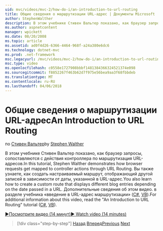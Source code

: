 ```yaml
---
uid: mvc/videos/mvc-2/how-do-i/an-introduction-to-url-routing
title: Общие сведения о маршрутизации URL-адрес | Документы Microsoft
author: StephenWalther
description: В этом учебнике Стивен Вальтер показано, как браузер запросы, сопоставляются с действия контроллера по маршрутизация URL-адресов. Вы также узнаете, как создать cust...
ms.author: aspnetcontent
manager: wpickett
ms.date: 08/20/2008
ms.topic: article
ms.assetid: ad0f4d26-6366-4464-968f-a24a380e6dc6
ms.technology: dotnet-mvc
ms.prod: .net-framework
msc.legacyurl: /mvc/videos/mvc-2/how-do-i/an-introduction-to-url-routing
msc.type: video
ms.openlocfilehash: c0558e1727908bbbf1481384366324521374e098
ms.sourcegitcommit: f8852267f463b62d7f975e56bea9aa3f68fbbdeb
ms.translationtype: MT
ms.contentlocale: ru-RU
ms.lasthandoff: 04/06/2018
---
```

<a name="an-introduction-to-url-routing"></a><span data-ttu-id="72740-104">Общие сведения о маршрутизации URL-адрес</span><span class="sxs-lookup"><span data-stu-id="72740-104">An Introduction to URL Routing</span></span>
====================
<span data-ttu-id="72740-105">по [Стивен Вальтер](https://github.com/StephenWalther)</span><span class="sxs-lookup"><span data-stu-id="72740-105">by [Stephen Walther](https://github.com/StephenWalther)</span></span>

<span data-ttu-id="72740-106">В этом учебнике Стивен Вальтер показано, как браузер запросы, сопоставляются с действия контроллера по маршрутизация URL-адресов.</span><span class="sxs-lookup"><span data-stu-id="72740-106">In this tutorial, Stephen Walther demonstrates how browser requests get mapped to controller actions through URL Routing.</span></span> <span data-ttu-id="72740-107">Вы также узнаете, как создать настраиваемый маршрут, отображающий другой записей в зависимости от даты, указанной в URL-адрес.</span><span class="sxs-lookup"><span data-stu-id="72740-107">You also learn how to create a custom route that displays different blog entries depending on the date passed in a URL.</span></span> <span data-ttu-id="72740-108">Дополнительные сведения об этом видео. в разделе учебника «введение в URL-адрес маршрутизации» ([C#](../../../overview/older-versions-1/controllers-and-routing/asp-net-mvc-routing-overview-cs.md), [VB](../../../overview/older-versions-1/controllers-and-routing/asp-net-mvc-routing-overview-vb.md)).</span><span class="sxs-lookup"><span data-stu-id="72740-108">For additional information about this video, read the "An Introduction to URL Routing" tutorial ([C#](../../../overview/older-versions-1/controllers-and-routing/asp-net-mvc-routing-overview-cs.md), [VB](../../../overview/older-versions-1/controllers-and-routing/asp-net-mvc-routing-overview-vb.md)).</span></span>

[<span data-ttu-id="72740-109">&#9654;Посмотрите видео (14 минут)</span><span class="sxs-lookup"><span data-stu-id="72740-109">&#9654; Watch video (14 minutes)</span></span>](https://channel9.msdn.com/Blogs/ASP-NET-Site-Videos/an-introduction-to-url-routing)

> [!div class="step-by-step"]
> <span data-ttu-id="72740-110">[Назад](understanding-views-view-data-and-html-helpers.md)
> [Вперед](preventing-javascript-injection-attacks.md)</span><span class="sxs-lookup"><span data-stu-id="72740-110">[Previous](understanding-views-view-data-and-html-helpers.md)
[Next](preventing-javascript-injection-attacks.md)</span></span>
